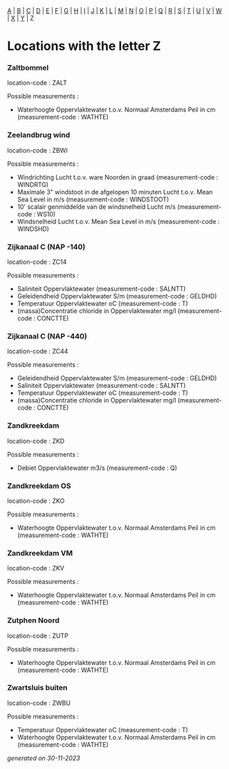 [A](location_A.md) | [B](location_B.md) | [C](location_C.md) | [D](location_D.md) | [E](location_E.md) | [F](location_F.md) | [G](location_G.md) | [H](location_H.md) | [I](location_I.md) | [J](location_J.md) | [K](location_K.md) | [L](location_L.md) | [M](location_M.md) | [N](location_N.md) | [O](location_O.md) | [P](location_P.md) | [Q](location_Q.md) | [R](location_R.md) | [S](location_S.md) | [T](location_T.md) | [U](location_U.md) | [V](location_V.md) | [W](location_W.md) | [X](location_X.md) | [Y](location_Y.md) | Z

# Locations with the letter Z #


### Zaltbommel ###
location-code : ZALT

Possible measurements :
* Waterhoogte Oppervlaktewater t.o.v. Normaal Amsterdams Peil in cm (measurement-code : WATHTE)

### Zeelandbrug wind ###
location-code : ZBWI

Possible measurements :
* Windrichting Lucht t.o.v. ware Noorden in graad (measurement-code : WINDRTG)
* Maximale 3" windstoot in de afgelopen 10 minuten Lucht t.o.v. Mean Sea Level in m/s (measurement-code : WINDSTOOT)
* 10' scalair genmiddelde van de windsnelheid Lucht m/s (measurement-code : WS10)
* Windsnelheid Lucht t.o.v. Mean Sea Level in m/s (measurement-code : WINDSHD)

### Zijkanaal C (NAP -140) ###
location-code : ZC14

Possible measurements :
* Saliniteit Oppervlaktewater  (measurement-code : SALNTT)
* Geleidendheid Oppervlaktewater S/m (measurement-code : GELDHD)
* Temperatuur Oppervlaktewater oC (measurement-code : T)
* (massa)Concentratie chloride in Oppervlaktewater mg/l (measurement-code : CONCTTE)

### Zijkanaal C (NAP -440) ###
location-code : ZC44

Possible measurements :
* Geleidendheid Oppervlaktewater S/m (measurement-code : GELDHD)
* Saliniteit Oppervlaktewater  (measurement-code : SALNTT)
* Temperatuur Oppervlaktewater oC (measurement-code : T)
* (massa)Concentratie chloride in Oppervlaktewater mg/l (measurement-code : CONCTTE)

### Zandkreekdam ###
location-code : ZKD

Possible measurements :
* Debiet Oppervlaktewater m3/s (measurement-code : Q)

### Zandkreekdam OS ###
location-code : ZKO

Possible measurements :
* Waterhoogte Oppervlaktewater t.o.v. Normaal Amsterdams Peil in cm (measurement-code : WATHTE)

### Zandkreekdam VM ###
location-code : ZKV

Possible measurements :
* Waterhoogte Oppervlaktewater t.o.v. Normaal Amsterdams Peil in cm (measurement-code : WATHTE)

### Zutphen Noord ###
location-code : ZUTP

Possible measurements :
* Waterhoogte Oppervlaktewater t.o.v. Normaal Amsterdams Peil in cm (measurement-code : WATHTE)

### Zwartsluis buiten ###
location-code : ZWBU

Possible measurements :
* Temperatuur Oppervlaktewater oC (measurement-code : T)
* Waterhoogte Oppervlaktewater t.o.v. Normaal Amsterdams Peil in cm (measurement-code : WATHTE)


_generated on 30-11-2023_